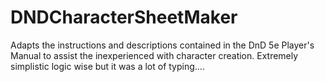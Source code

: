 # DNDCharacterSheetMaker
Adapts the instructions and descriptions contained in the DnD 5e Player's Manual to assist the inexperienced with character creation. Extremely simplistic logic wise but it was a lot of typing....
